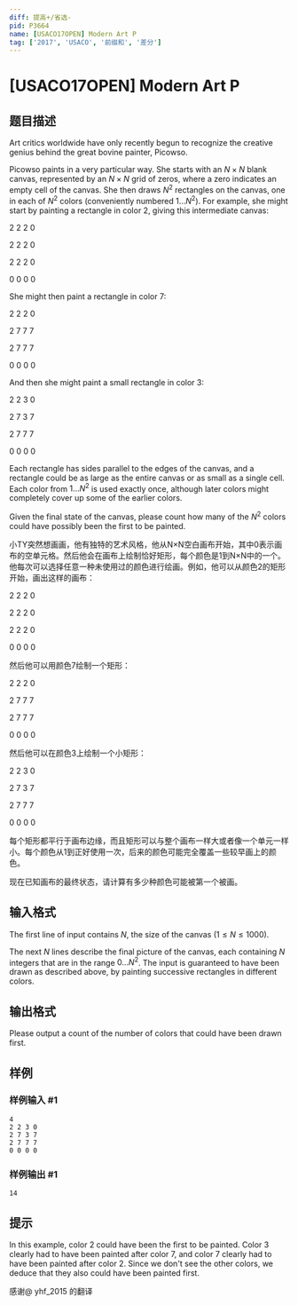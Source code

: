 ```yaml
---
diff: 提高+/省选-
pid: P3664
name: [USACO17OPEN] Modern Art P
tag: ['2017', 'USACO', '前缀和', '差分']
---
```

# [USACO17OPEN] Modern Art P
## 题目描述

Art critics worldwide have only recently begun to recognize the creative genius behind the great bovine painter, Picowso.


Picowso paints in a very particular way. She starts with an $N \times N$ blank canvas, represented by an $N \times N$ grid of zeros, where a zero indicates an empty cell of the canvas. She then draws $N^2$ rectangles on the canvas, one in each of $N^2$ colors (conveniently numbered $1 \ldots N^2$). For example, she might start by painting a rectangle in color 2, giving this intermediate canvas:



2 2 2 0

2 2 2 0

2 2 2 0

0 0 0 0





She might then paint a rectangle in color 7:

2 2 2 0

2 7 7 7

2 7 7 7

0 0 0 0





And then she might paint a small rectangle in color 3:

2 2 3 0

2 7 3 7

2 7 7 7

0 0 0 0



Each rectangle has sides parallel to the edges of the canvas, and a rectangle could be as large as the entire canvas or as small as a single cell. Each color from $1 \ldots N^2$ is used exactly once, although later colors might completely cover up some of the earlier colors.


Given the final state of the canvas, please count how many of the $N^2$ colors could have possibly been the first to be painted.

小TY突然想画画，他有独特的艺术风格，他从N×N空白画布开始，其中0表示画布的空单元格。然后他会在画布上绘制恰好矩形，每个颜色是1到N×N中的一个。他每次可以选择任意一种未使用过的颜色进行绘画。例如，他可以从颜色2的矩形开始，画出这样的画布：


2 2 2 0


2 2 2 0


2 2 2 0


0 0 0 0


然后他可以用颜色7绘制一个矩形：


2 2 2 0


2 7 7 7


2 7 7 7


0 0 0 0


然后他可以在颜色3上绘制一个小矩形：


2 2 3 0


2 7 3 7


2 7 7 7


0 0 0 0


每个矩形都平行于画布边缘，而且矩形可以与整个画布一样大或者像一个单元一样小。每个颜色从1到正好使用一次，后来的颜色可能完全覆盖一些较早画上的颜色。


现在已知画布的最终状态，请计算有多少种颜色可能被第一个被画。

## 输入格式

The first line of input contains $N$, the size of the canvas ($1 \leq N \leq 1000$).

The next $N$ lines describe the final picture of the canvas, each containing $N$ integers that are in the range $0 \ldots N^2$. The input is guaranteed to have been drawn as described above, by painting successive rectangles in different colors.

## 输出格式

Please output a count of the number of colors that could have been drawn first.

## 样例

### 样例输入 #1
```
4
2 2 3 0
2 7 3 7
2 7 7 7
0 0 0 0
```
### 样例输出 #1
```
14
```
## 提示

In this example, color 2 could have been the first to be painted. Color 3 clearly had to have been painted after color 7, and color 7 clearly had to have been painted after color 2. Since we don't see the other colors, we deduce that they also could have been painted first.

感谢@ yhf\_2015 的翻译

